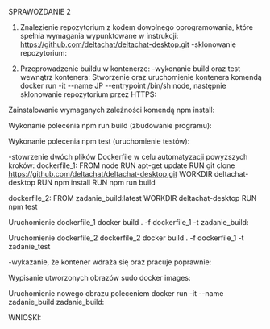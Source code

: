SPRAWOZDANIE 2

1. Znalezienie repozytorium z kodem dowolnego oprogramowania, które spełnia wymagania wypunktowane w instrukcji:
https://github.com/deltachat/deltachat-desktop.git
-sklonowanie repozytorium:

2. Przeprowadzenie buildu w kontenerze:
-wykonanie build oraz test wewnątrz kontenera:
Stworzenie oraz uruchomienie kontenera komendą docker run -it --name JP --entrypoint /bin/sh node, następnie sklonowanie repozytorium przez HTTPS:



Zainstalowanie wymaganych zależności komendą npm install:

Wykonanie polecenia npm run build (zbudowanie programu):


Wykonanie polecenia npm test (uruchomienie testów):


-stowrzenie dwóch plików Dockerfile w celu automatyzacji powyższych kroków:
dockerfile_1:
FROM node
RUN apt-get update
RUN git clone https://github.com/deltachat/deltachat-desktop.git
WORKDIR deltachat-desktop
RUN npm install
RUN npm run build

dockerfile_2:
FROM zadanie_build:latest
WORKDIR deltachat-desktop
RUN npm test


Uruchomienie dockerfile_1 docker build . -f dockerfile_1 -t zadanie_build:


Uruchomienie dockerfile_2 dockerfile_2 docker build . -f dockerfile_1 -t zadanie_test

-wykazanie, że kontener wdraża się oraz pracuje poprawnie:

Wypisanie utworzonych obrazów sudo docker images:

Uruchomienie nowego obrazu poleceniem docker run -it --name zadanie_build zadanie_build:

WNIOSKI:
